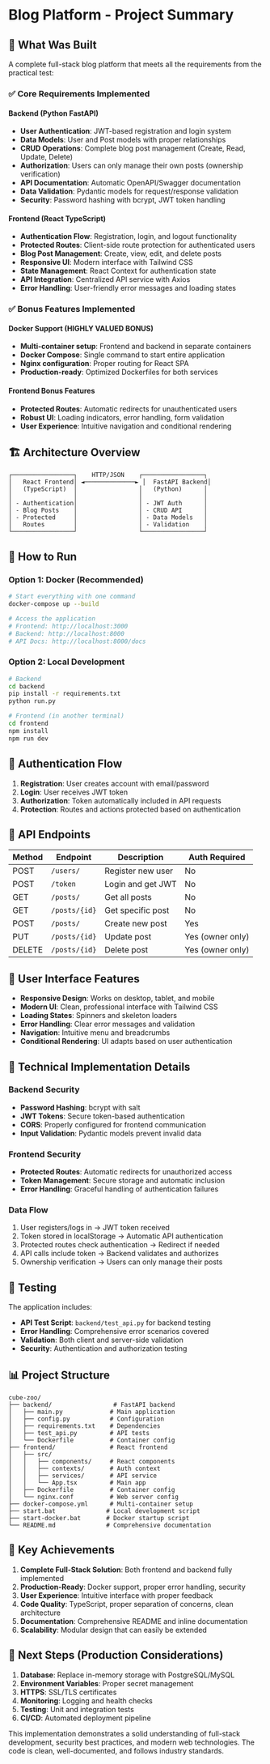 # Blog Platform - Project Summary

## 🎯 What Was Built

A complete full-stack blog platform that meets all the requirements from the practical test:

### ✅ Core Requirements Implemented

#### Backend (Python FastAPI)

- **User Authentication**: JWT-based registration and login system
- **Data Models**: User and Post models with proper relationships
- **CRUD Operations**: Complete blog post management (Create, Read, Update, Delete)
- **Authorization**: Users can only manage their own posts (ownership verification)
- **API Documentation**: Automatic OpenAPI/Swagger documentation
- **Data Validation**: Pydantic models for request/response validation
- **Security**: Password hashing with bcrypt, JWT token handling

#### Frontend (React TypeScript)

- **Authentication Flow**: Registration, login, and logout functionality
- **Protected Routes**: Client-side route protection for authenticated users
- **Blog Post Management**: Create, view, edit, and delete posts
- **Responsive UI**: Modern interface with Tailwind CSS
- **State Management**: React Context for authentication state
- **API Integration**: Centralized API service with Axios
- **Error Handling**: User-friendly error messages and loading states

### ✅ Bonus Features Implemented

#### Docker Support (HIGHLY VALUED BONUS)

- **Multi-container setup**: Frontend and backend in separate containers
- **Docker Compose**: Single command to start entire application
- **Nginx configuration**: Proper routing for React SPA
- **Production-ready**: Optimized Dockerfiles for both services

#### Frontend Bonus Features

- **Protected Routes**: Automatic redirects for unauthenticated users
- **Robust UI**: Loading indicators, error handling, form validation
- **User Experience**: Intuitive navigation and conditional rendering

## 🏗️ Architecture Overview

```
┌─────────────────┐    HTTP/JSON    ┌─────────────────┐
│   React Frontend│ ◄──────────────► │  FastAPI Backend│
│   (TypeScript)  │                 │   (Python)      │
│                 │                 │                 │
│ - Authentication│                 │ - JWT Auth      │
│ - Blog Posts    │                 │ - CRUD API      │
│ - Protected     │                 │ - Data Models   │
│   Routes        │                 │ - Validation    │
└─────────────────┘                 └─────────────────┘
```

## 🚀 How to Run

### Option 1: Docker (Recommended)

```bash
# Start everything with one command
docker-compose up --build

# Access the application
# Frontend: http://localhost:3000
# Backend: http://localhost:8000
# API Docs: http://localhost:8000/docs
```

### Option 2: Local Development

```bash
# Backend
cd backend
pip install -r requirements.txt
python run.py

# Frontend (in another terminal)
cd frontend
npm install
npm run dev
```

## 🔐 Authentication Flow

1. **Registration**: User creates account with email/password
2. **Login**: User receives JWT token
3. **Authorization**: Token automatically included in API requests
4. **Protection**: Routes and actions protected based on authentication

## 📝 API Endpoints

| Method | Endpoint      | Description       | Auth Required    |
| ------ | ------------- | ----------------- | ---------------- |
| POST   | `/users/`     | Register new user | No               |
| POST   | `/token`      | Login and get JWT | No               |
| GET    | `/posts/`     | Get all posts     | No               |
| GET    | `/posts/{id}` | Get specific post | No               |
| POST   | `/posts/`     | Create new post   | Yes              |
| PUT    | `/posts/{id}` | Update post       | Yes (owner only) |
| DELETE | `/posts/{id}` | Delete post       | Yes (owner only) |

## 🎨 User Interface Features

- **Responsive Design**: Works on desktop, tablet, and mobile
- **Modern UI**: Clean, professional interface with Tailwind CSS
- **Loading States**: Spinners and skeleton loaders
- **Error Handling**: Clear error messages and validation
- **Navigation**: Intuitive menu and breadcrumbs
- **Conditional Rendering**: UI adapts based on user authentication

## 🔧 Technical Implementation Details

### Backend Security

- **Password Hashing**: bcrypt with salt
- **JWT Tokens**: Secure token-based authentication
- **CORS**: Properly configured for frontend communication
- **Input Validation**: Pydantic models prevent invalid data

### Frontend Security

- **Protected Routes**: Automatic redirects for unauthorized access
- **Token Management**: Secure storage and automatic inclusion
- **Error Handling**: Graceful handling of authentication failures

### Data Flow

1. User registers/logs in → JWT token received
2. Token stored in localStorage → Automatic API authentication
3. Protected routes check authentication → Redirect if needed
4. API calls include token → Backend validates and authorizes
5. Ownership verification → Users can only manage their posts

## 🧪 Testing

The application includes:

- **API Test Script**: `backend/test_api.py` for backend testing
- **Error Handling**: Comprehensive error scenarios covered
- **Validation**: Both client and server-side validation
- **Security**: Authentication and authorization testing

## 📊 Project Structure

```
cube-zoo/
├── backend/                 # FastAPI backend
│   ├── main.py             # Main application
│   ├── config.py           # Configuration
│   ├── requirements.txt    # Dependencies
│   ├── test_api.py         # API tests
│   └── Dockerfile          # Container config
├── frontend/               # React frontend
│   ├── src/
│   │   ├── components/     # React components
│   │   ├── contexts/       # Auth context
│   │   ├── services/       # API service
│   │   └── App.tsx         # Main app
│   ├── Dockerfile          # Container config
│   └── nginx.conf          # Web server config
├── docker-compose.yml      # Multi-container setup
├── start.bat              # Local development script
├── start-docker.bat       # Docker startup script
└── README.md              # Comprehensive documentation
```

## 🎯 Key Achievements

1. **Complete Full-Stack Solution**: Both frontend and backend fully implemented
2. **Production-Ready**: Docker support, proper error handling, security
3. **User Experience**: Intuitive interface with proper feedback
4. **Code Quality**: TypeScript, proper separation of concerns, clean architecture
5. **Documentation**: Comprehensive README and inline documentation
6. **Scalability**: Modular design that can easily be extended

## 🚀 Next Steps (Production Considerations)

1. **Database**: Replace in-memory storage with PostgreSQL/MySQL
2. **Environment Variables**: Proper secret management
3. **HTTPS**: SSL/TLS certificates
4. **Monitoring**: Logging and health checks
5. **Testing**: Unit and integration tests
6. **CI/CD**: Automated deployment pipeline

This implementation demonstrates a solid understanding of full-stack development, security best practices, and modern web technologies. The code is clean, well-documented, and follows industry standards.
